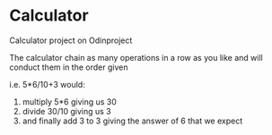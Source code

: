 Calculator
==========

Calculator project on Odinproject

The calculator chain as many operations in a row as you like and will 
conduct them in the order given

i.e. 5*6/10+3 would:
1) multiply 5*6 giving us 30
2) divide 30/10 giving us 3
3) and finally add 3 to 3 giving the answer of 6 that we expect
